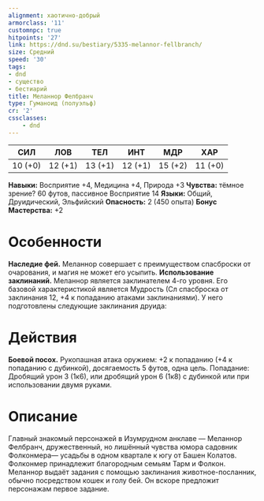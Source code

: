 ```yaml
---
alignment: хаотично-добрый
armorclass: '11'
customnpc: true
hitpoints: '27'
link: https://dnd.su/bestiary/5335-melannor-fellbranch/
size: Средний
speed: '30'
tags:
- dnd
- существо
- бестиарий
title: Меланнор Фелбранч
type: Гуманоид (полуэльф)
cr: '2'
cssclasses:
    - dnd
---
```



| СИЛ | ЛОВ | ТЕЛ | ИНТ | МДР | ХАР |
|---|---|---|---|---|---|
| 10 (+0) | 12 (+1) | 13 (+1) | 12 (+1) | 15 (+2) | 11 (+0) |
**Навыки:** Восприятие +4, Медицина +4, Природа +3
**Чувства:** тёмное зрение? 60 футов, пассивное Восприятие 14
**Языки:** Общий, Друидический, Эльфийский
**Опасность:** 2 (450 опыта)
**Бонус Мастерства:** +2


# Особенности
**Наследие фей.** Меланнор совершает с преимуществом спасброски от очарования, и магия не может его усыпить.
**Использование заклинаний.** Меланнор является заклинателем 4-го уровня. Его базовой характеристикой является Мудрость (Сл спасброска от заклинания 12, +4 к попаданию атаками заклинаниями). У него подготовлены следующие заклинания друида:


# Действия
**Боевой посох.** Рукопашная атака оружием: +2 к попаданию (+4 к попаданию с дубинкой), досягаемость 5 футов, одна цель. Попадание: Дробящий урон 3 (1к6), или дробящий урон 6 (1к8) с дубинкой или при использовании двумя руками.


# Описание
Главный знакомый персонажей в Изумрудном анклаве — Меланнор Фелбранч, дружественный, но лишённый чувства юмора садовник Фолконмера— усадьбы в одном квартале к югу от Башен Колатов. Фолконмер принадлежит благородным семьям Тарм и Фолкон. Меланнор выдаёт задания с помощью заклинания животное-посланник, обычно посредством кошек и голу­ бей. Он вскоре предложит персонажам первое задание.